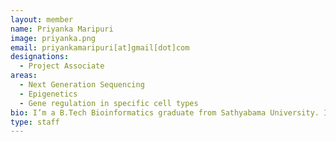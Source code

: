 ```yaml
---
layout: member
name: Priyanka Maripuri
image: priyanka.png
email: priyankamaripuri[at]gmail[dot]com
designations: 
  - Project Associate
areas:
  - Next Generation Sequencing
  - Epigenetics
  - Gene regulation in specific cell types
bio: I’m a B.Tech Bioinformatics graduate from Sathyabama University. I’m currently working as a Project Associate under Dr. Karthik Raman. I’m involved in designing an in silico computational pipeline that integrates genomic data gathering with analytic tools to detect cancer-associated mutations. I’m an avid reader. You can either find me with an interesting book and a hot chocolate or at a café exploring other foods!
type: staff
---
```

